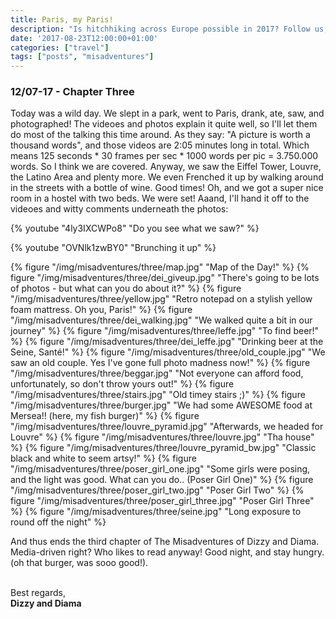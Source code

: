 ```yaml
---
title: Paris, my Paris!
description: "Is hitchhiking across Europe possible in 2017? Follow us, and find out!"
date: '2017-08-23T12:00:00+01:00'
categories: ["travel"]
tags: ["posts", "misadventures"]
---
```


### 12/07-17 - Chapter Three
Today was a wild day. We slept in a park, went to Paris, drank, ate, saw, and photographed! The videoes and photos explain it quite well, so I'll let them do most of the talking this time around. As they say: "A picture is worth a thousand words", and those videos are 2:05 minutes long in total. Which means 125 seconds &#42; 30 frames per sec &#42; 1000 words per pic = 3.750.000 words. So I think we are covered. Anyway, we saw the Eiffel Tower, Louvre, the Latino Area and plenty more. We even Frenched it up by walking around in the streets with a bottle of wine. Good times! Oh, and we got a super nice room in a hostel with two beds. We were set! Aaand, I'll hand it off to the videoes and witty comments underneath the photos:


{% youtube "4ly3IXCWPo8" "Do you see what we saw?" %}

{% youtube "OVNlk1zwBY0" "Brunching it up" %}

{% figure "/img/misadventures/three/map.jpg" "Map of the Day!" %}
{% figure "/img/misadventures/three/dei_giveup.jpg" "There's going to be lots of photos - but what can you do about it?"  %}
{% figure "/img/misadventures/three/yellow.jpg" "Retro notepad on a stylish yellow foam mattress. Oh you, Paris!"  %}
{% figure "/img/misadventures/three/dei_walking.jpg" "We walked quite a bit in our journey"  %}
{% figure "/img/misadventures/three/leffe.jpg" "To find beer!"  %}
{% figure "/img/misadventures/three/dei_leffe.jpg" "Drinking beer at the Seine, Santé!"  %}
{% figure "/img/misadventures/three/old_couple.jpg" "We saw an old couple. Yes I've gone full photo madness now!"  %}
{% figure "/img/misadventures/three/beggar.jpg" "Not everyone can afford food, unfortunately, so don't throw yours out!"  %}
{% figure "/img/misadventures/three/stairs.jpg" "Old timey stairs ;)"  %}
{% figure "/img/misadventures/three/burger.jpg" "We had some AWESOME food at Mersea!! (here, my fish burger)"  %}
{% figure "/img/misadventures/three/louvre_pyramid.jpg" "Afterwards, we headed for Louvre"  %}
{% figure "/img/misadventures/three/louvre.jpg" "Tha house"  %}
{% figure "/img/misadventures/three/louvre_pyramid_bw.jpg" "Classic black and white to seem artsy!"  %}
{% figure "/img/misadventures/three/poser_girl_one.jpg" "Some girls were posing, and the light was good. What can you do.. (Poser Girl One)"  %}
{% figure "/img/misadventures/three/poser_girl_two.jpg" "Poser Girl Two"  %}
{% figure "/img/misadventures/three/poser_girl_three.jpg" "Poser Girl Three"  %}
{% figure "/img/misadventures/three/seine.jpg" "Long exposure to round off the night"  %}

And thus ends the third chapter of The Misadventures of Dizzy and Diama. Media-driven right? Who likes to read anyway! Good night, and stay hungry. (oh that burger, was sooo good!).
<br /><br />

Best regards,<br />**Dizzy and Diama**
